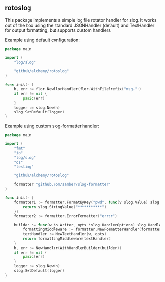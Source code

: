 rotoslog
--------

This package implements a simple log file rotator handler for slog.
It works out of the box using the standard JSONHandler (default) and
TextHandler for output formatting, but supports custom handlers.

Example using default configuration:
```go
package main

import (
    "log/slog"

    "github/alchemy/rotoslog"
)

func init() {
	h, err := flor.NewFlorHandler(flor.WithFilePrefix("msg-"))
	if err != nil {
		panic(err)
	}
	logger := slog.New(h)
	slog.SetDefault(logger)
}
```

Example using custom slog-formatter handler:
```go
package main

import (
	"fmt"
	"io"
	"log/slog"
	"os"
	"testing"

    "github/alchemy/rotoslog"

	formatter "github.com/samber/slog-formatter"
)

func init() {
	formatter1 := formatter.FormatByKey("pwd", func(v slog.Value) slog.Value {
		return slog.StringValue("***********")
	})
	formatter2 := formatter.ErrorFormatter("error")

	builder := func(w io.Writer, opts *slog.HandlerOptions) slog.Handler {
		formattingMiddleware := formatter.NewFormatterHandler(formatter1, formatter2)
		textHandler := NewTextHandler(w, opts)
		return formattingMiddleware(textHandler)
	}
	h, err := NewHandler(WithHandlerBuilder(builder))
	if err != nil {
		panic(err)
	}
	logger := slog.New(h)
	slog.SetDefault(logger)
}
```
